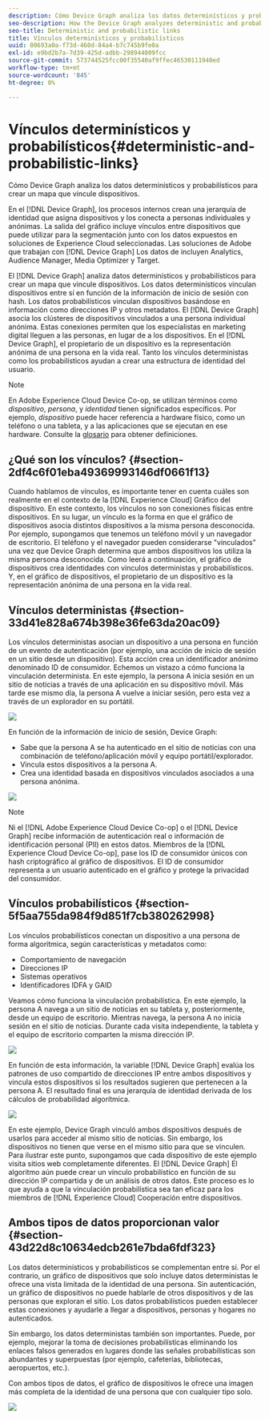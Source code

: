 ```yaml
---
description: Cómo Device Graph analiza los datos determinísticos y probabilísticos para crear un mapa que vincule dispositivos.
seo-description: How the Device Graph analyzes deterministic and probabilistic data to build a map that links devices together.
seo-title: Deterministic and probabilistic links
title: Vínculos determinísticos y probabilísticos
uuid: 00693a0a-f73d-460d-84a4-b7c745b9fe0a
exl-id: e9bd2b7a-7d39-425d-adbb-298944009fcc
source-git-commit: 573744525fcc00f35540af9ffec46530111940ed
workflow-type: tm+mt
source-wordcount: '845'
ht-degree: 0%

---
```


# Vínculos determinísticos y probabilísticos{#deterministic-and-probabilistic-links}

Cómo Device Graph analiza los datos determinísticos y probabilísticos para crear un mapa que vincule dispositivos.

En el [!DNL Device Graph], los procesos internos crean una jerarquía de identidad que asigna dispositivos y los conecta a personas individuales y anónimas. La salida del gráfico incluye vínculos entre dispositivos que puede utilizar para la segmentación junto con los datos expuestos en soluciones de Experience Cloud seleccionadas. Las soluciones de Adobe que trabajan con [!DNL Device Graph] Los datos de incluyen Analytics, Audience Manager, Media Optimizer y Target.

El [!DNL Device Graph] analiza datos determinísticos y probabilísticos para crear un mapa que vincule dispositivos. Los datos determinísticos vinculan dispositivos entre sí en función de la información de inicio de sesión con hash. Los datos probabilísticos vinculan dispositivos basándose en información como direcciones IP y otros metadatos. El [!DNL Device Graph] asocia los clústeres de dispositivos vinculados a una persona individual anónima. Estas conexiones permiten que los especialistas en marketing digital lleguen a las personas, en lugar de a los dispositivos. En el [!DNL Device Graph], el propietario de un dispositivo es la representación anónima de una persona en la vida real. Tanto los vínculos deterministas como los probabilísticos ayudan a crear una estructura de identidad del usuario.

>[!NOTE]
>
>En Adobe Experience Cloud Device Co-op, se utilizan términos como *dispositivo*, *persona*, y *identidad* tienen significados específicos. Por ejemplo, *dispositivo* puede hacer referencia a hardware físico, como un teléfono o una tableta, y a las aplicaciones que se ejecutan en ese hardware. Consulte la [glosario](../glossary.md#glossgroup-0f47d7fbd76c4759801f565f341a386c) para obtener definiciones.

## ¿Qué son los vínculos? {#section-2df4c6f01eba49369993146df0661f13}

Cuando hablamos de vínculos, es importante tener en cuenta cuáles son realmente en el contexto de la [!DNL Experience Cloud] Gráfico del dispositivo. En este contexto, los vínculos no son conexiones físicas entre dispositivos. En su lugar, un vínculo es la forma en que el gráfico de dispositivos asocia distintos dispositivos a la misma persona desconocida. Por ejemplo, supongamos que tenemos un teléfono móvil y un navegador de escritorio. El teléfono y el navegador pueden considerarse &quot;vinculados&quot; una vez que Device Graph determina que ambos dispositivos los utiliza la misma persona desconocida. Como leerá a continuación, el gráfico de dispositivos crea identidades con vínculos deterministas y probabilísticos. Y, en el gráfico de dispositivos, el propietario de un dispositivo es la representación anónima de una persona en la vida real.

## Vínculos deterministas {#section-33d41e828a674b398e36fe63da20ac09}

Los vínculos deterministas asocian un dispositivo a una persona en función de un evento de autenticación (por ejemplo, una acción de inicio de sesión en un sitio desde un dispositivo). Esta acción crea un identificador anónimo denominado ID de consumidor. Echemos un vistazo a cómo funciona la vinculación determinista. En este ejemplo, la persona A inicia sesión en un sitio de noticias a través de una aplicación en su dispositivo móvil. Más tarde ese mismo día, la persona A vuelve a iniciar sesión, pero esta vez a través de un explorador en su portátil.

![](assets/link1.png)

En función de la información de inicio de sesión, Device Graph:

* Sabe que la persona A se ha autenticado en el sitio de noticias con una combinación de teléfono/aplicación móvil y equipo portátil/explorador.
* Vincula estos dispositivos a la persona A.
* Crea una identidad basada en dispositivos vinculados asociados a una persona anónima.

![](assets/link2.png)

>[!NOTE]
>
>Ni el [!DNL Adobe Experience Cloud Device Co-op] o el [!DNL Device Graph] recibe información de autenticación real o información de identificación personal (PII) en estos datos. Miembros de la [!DNL Experience Cloud Device Co-op], pase los ID de consumidor únicos con hash criptográfico al gráfico de dispositivos. El ID de consumidor representa a un usuario autenticado en el gráfico y protege la privacidad del consumidor.

## Vínculos probabilísticos {#section-5f5aa755da984f9d851f7cb380262998}

Los vínculos probabilísticos conectan un dispositivo a una persona de forma algorítmica, según características y metadatos como:

* Comportamiento de navegación
* Direcciones IP
* Sistemas operativos
* Identificadores IDFA y GAID

Veamos cómo funciona la vinculación probabilística. En este ejemplo, la persona A navega a un sitio de noticias en su tableta y, posteriormente, desde un equipo de escritorio. Mientras navega, la persona A no inicia sesión en el sitio de noticias. Durante cada visita independiente, la tableta y el equipo de escritorio comparten la misma dirección IP.

![](assets/link3.png)

En función de esta información, la variable [!DNL Device Graph] evalúa los patrones de uso compartido de direcciones IP entre ambos dispositivos y vincula estos dispositivos si los resultados sugieren que pertenecen a la persona A. El resultado final es una jerarquía de identidad derivada de los cálculos de probabilidad algorítmica.

![](assets/link4.png)

En este ejemplo, Device Graph vinculó ambos dispositivos después de usarlos para acceder al mismo sitio de noticias. Sin embargo, los dispositivos no tienen que verse en el mismo sitio para que se vinculen. Para ilustrar este punto, supongamos que cada dispositivo de este ejemplo visita sitios web completamente diferentes. El [!DNL Device Graph] El algoritmo aún puede crear un vínculo probabilístico en función de su dirección IP compartida y de un análisis de otros datos. Este proceso es lo que ayuda a que la vinculación probabilística sea tan eficaz para los miembros de [!DNL Experience Cloud] Cooperación entre dispositivos.

## Ambos tipos de datos proporcionan valor {#section-43d22d8c10634edcb261e7bda6fdf323}

Los datos determinísticos y probabilísticos se complementan entre sí. Por el contrario, un gráfico de dispositivos que solo incluye datos deterministas le ofrece una vista limitada de la identidad de una persona. Sin autenticación, un gráfico de dispositivos no puede hablarle de otros dispositivos y de las personas que exploran el sitio. Los datos probabilísticos pueden establecer estas conexiones y ayudarle a llegar a dispositivos, personas y hogares no autenticados.

Sin embargo, los datos deterministas también son importantes. Puede, por ejemplo, mejorar la toma de decisiones probabilísticas eliminando los enlaces falsos generados en lugares donde las señales probabilísticas son abundantes y superpuestas (por ejemplo, cafeterías, bibliotecas, aeropuertos, etc.).

Con ambos tipos de datos, el gráfico de dispositivos le ofrece una imagen más completa de la identidad de una persona que con cualquier tipo solo.

![](assets/link5.png)
